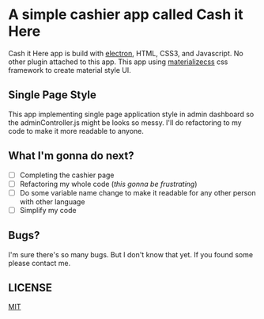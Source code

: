 # A simple cashier app called Cash it Here

Cash it Here app is build with [electron](https://www.electronjs.org/), HTML, CSS3, and Javascript. No other plugin attached to this app. This app using [materializecss](https://materializecss.com/) css framework to create material style UI.

## Single Page Style
This app implementing single page application style in admin dashboard so the adminController.js might be looks so messy. I'll do refactoring to my code to make it more readable to anyone.

## What I'm gonna do next?
- [ ] Completing the cashier page
- [ ] Refactoring my whole code (_this gonna be frustrating_)
- [ ] Do some variable name change to make it readable for any other person with other language
- [ ] Simplify my code

## Bugs?
I'm sure there's so many bugs. But I don't know that yet. If you found some please contact me.

## LICENSE
[MIT](https://opensource.org/licenses/mit-license)
